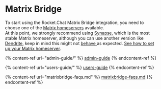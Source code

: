 # Matrix Bridge

To start using the Rocket.Chat Matrix Bridge integration, you need to choose one of the [Matrix homeservers](https://matrix.org/docs/guides/introduction#how-does-it-work) available.\
At this point, we strongly recommend using [Synapse](https://github.com/matrix-org/synapse), which is the most stable Matrix homeserver, although you can use another version like [Dendrite](https://github.com/matrix-org/dendrite), keep in mind this might not [behave ](https://github.com/matrix-org/dendrite/labels/are-we-synapse-yet)as expected. [See how to set up your Matrix homeserver](admin-guide/matrix-homeserver-setup.md).

{% content-ref url="admin-guide/" %}
[admin-guide](admin-guide/)
{% endcontent-ref %}

{% content-ref url="users-guide/" %}
[users-guide](users-guide/)
{% endcontent-ref %}

{% content-ref url="matrixbridge-faqs.md" %}
[matrixbridge-faqs.md](matrixbridge-faqs.md)
{% endcontent-ref %}

